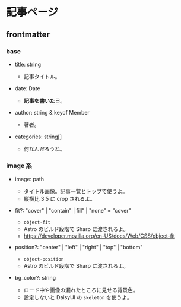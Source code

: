 # 記事ページ

## frontmatter

### base

- title: string
  - 記事タイトル。

- date: Date
  - **記事を書いた**日。

- author: string & keyof Member
  - 著者。

- categories: string[]
  - 何なんだろうね。

### image 系

- image: path
  - タイトル画像。記事一覧とトップで使うよ。
  - 縦横比 3:5 に crop されるよ。

- fit?: "cover" | "contain" | fill" | "none" = "cover"
  - `object-fit`
  - Astro のビルド段階で Sharp に渡されるよ。
  - <https://developer.mozilla.org/en-US/docs/Web/CSS/object-fit>

- position?: "center" | "left" | "right" | "top" | "bottom"
  - `object-position`
  - Astro のビルド段階で Sharp に渡されるよ。

- bg_color?: string
  - ロード中や画像の漏れたところに見せる背景色。
  - 設定しないと DaisyUI の `skeleton` を使うよ。
